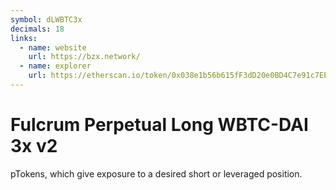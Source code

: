 ```yaml
---
symbol: dLWBTC3x
decimals: 18
links:
  - name: website
    url: https://bzx.network/
  - name: explorer
    url: https://etherscan.io/token/0x038e1b56b615fF3dD20e0BD4C7e91c7EE07d3508
---
```


# Fulcrum Perpetual Long WBTC-DAI 3x v2

pTokens, which give exposure to a desired short or leveraged position.
